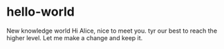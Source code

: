 # hello-world
New knowledge world
Hi Alice, nice to meet you.
tyr our best to reach the higher level.
Let me make a change and keep it.
